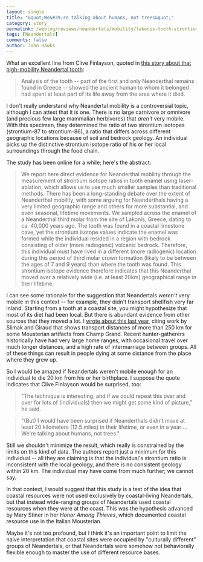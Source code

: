 ```yaml
---
layout: single 
title: "&quot;We&#39;re talking about humans, not trees&quot;" 
category: story
permalink: /weblog/reviews/neandertals/mobility/lakonis-tooth-strontium-mobility-2008.html
tags: [Neandertals] 
comments: false 
author: John Hawks 
---
```



<p>
What an excellent line from Clive Finlayson, quoted in <a href="http://www.msnbc.msn.com/id/23073771/">this story about that high-mobility Neandertal tooth</a>: 
</p>

<blockquote>Analysis of the tooth -- part of the first and only Neanderthal remains found in Greece -- showed the ancient human to whom it belonged had spent at least part of its life away from the area where it died.</blockquote>

<p>
I don't really understand why Neandertal mobility is a controversial topic, although I can attest that it is one. There is no large carnivore or omnivore (and precious few large mammalian herbivores) that <i>aren't</i> very mobile. With this specimen, they determined the ratio of two strontium isotopes (strontium-87 to strontium-86), a ratio that differs across different geographic locations because of soil and bedrock geology. An individual picks up the distinctive strontium isotope ratio of his or her local surroundings through the food chain. 
</p>

<p>
The study has been online for a while; here's the abstract: 
</p>

<blockquote>We report here direct evidence for Neanderthal mobility through the measurement of strontium isotope ratios in tooth enamel using laser-ablation, which allows us to use much smaller samples than traditional methods. There has been a long-standing debate over the extent of Neanderthal mobility, with some arguing for Neanderthals having a very limited geographic range and others for more substantial, and even seasonal, lifetime movements. We sampled across the enamel of a Neanderthal third molar from the site of Lakonis, Greece, dating to ca. 40,000 years ago. The tooth was found in a coastal limestone cave, yet the strontium isotope values indicate the enamel was formed while the individual resided in a region with bedrock consisting of older (more radiogenic) volcanic bedrock. Therefore, this individual must have lived in a different (more radiogenic) location during this period of third molar crown formation (likely to be between the ages of 7 and 9 years) than where the tooth was found. This strontium isotope evidence therefore indicates that this Neanderthal moved over a relatively wide (i.e. at least 20km) geographical range in their lifetime.</blockquote>

<p>
I can see some rationale for the suggestion that Neandertals <i>weren't</i> very mobile in this context -- for example, they didn't transport shellfish very far inland. Starting from a tooth at a coastal site, you might hypothesize that most of its diet had been local. But there is abundant evidence from other sources that they moved a lot.  I <a href="http://johnhawks.net/weblog/reviews/archaeology/middle/mousterian_raw_material_transport_slimak_2007.html">wrote about this last year</a>, citing work by Slimak and Giraud that shows transport distances of more than 250 km for some Mousterian artifacts from Champ Grand. Recent hunter-gatherers historically have had very large home ranges, with occasional travel over much longer distances, and a high rate of intermarriage between groups. All of these things can result in people dying at some distance from the place where they grew up. 
</p>

<p>
So I would be amazed if Neandertals weren't mobile enough for an individual to die 20 km from his or her birthplace. I suppose the quote indicates that Clive Finlayson would be surprised, too: 
</p>

<blockquote>"The technique is interesting, and if we could repeat this over and over for lots of (individuals) then we might get some kind of picture," he said.</blockquote>

<blockquote>"(But) I would have been surprised if Neanderthals didn't move at least 20 kilometers (12.5 miles) in their lifetime, or even in a year ... We're talking about humans, not trees."</blockquote>

<p>
Still we shouldn't minimize the result, which really is constrained by the limits on this kind of data. The authors report just a minimum for this individual -- all they are claiming is that the individual's strontium ratio is inconsistent with the local geology, and there is no consistent geology within 20 km. The individual may have come from much further; we cannot say. 
</p>

<p>
In that context, I would suggest that this study is a test of the idea that coastal resources were not used exclusively by coastal-living Neandertals, but that instead wide-ranging groups of Neandertals used coastal resources when they were at the coast. This was the hypothesis advanced by Mary Stiner in her <i>Honor Among Thieves</i>, which documented coastal resource use in the Italian Mousterian. 
</p>

<p>
Maybe it's not too profound, but I think it's an important point to limit the naive interpretation that coastal sites were occupied by "culturally different" groups of Neandertals, or that Neandertals were somehow not behaviorally flexible enough to master the use of different resource bases. 
</p>

